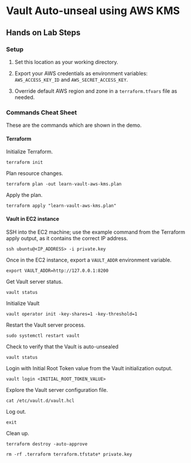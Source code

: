 # Vault Auto-unseal using AWS KMS

## Hands on Lab Steps

### Setup

1. Set this location as your working directory.

1. Export your AWS credentials as environment variables: `AWS_ACCESS_KEY_ID` and `AWS_SECRET_ACCESS_KEY`.

1. Override default AWS region and zone in a `terraform.tfvars` file as needed.

### Commands Cheat Sheet

These are the commands which are shown in the demo.

#### Terraform

Initialize Terraform.

```shell
terraform init
```

Plan resource changes.

```shell
terraform plan -out learn-vault-aws-kms.plan
```

Apply the plan.

```shell
terraform apply "learn-vault-aws-kms.plan"
```

#### Vault in EC2 instance

SSH into the EC2 machine; use the example command from the
Terraform apply output, as it contains the correct IP address.

```shell
ssh ubuntu@<IP_ADDRESS> -i private.key
```

Once in the EC2 instance, export a `VAULT_ADDR` environment variable.

```shell
export VAULT_ADDR=http://127.0.0.1:8200
```

Get Vault server status.

```shell
vault status
```


Initialize Vault

```shell
vault operator init -key-shares=1 -key-threshold=1
```

Restart the Vault server process.

```shell
sudo systemctl restart vault
```

Check to verify that the Vault is auto-unsealed

```shell
vault status
```

Login with Initial Root Token value from the Vault
initialization output.

```shell
vault login <INITIAL_ROOT_TOKEN_VALUE>
```

Explore the Vault server configuration file.

```
cat /etc/vault.d/vault.hcl
```

Log out.

```
exit
```

Clean up.

```
terraform destroy -auto-approve
```

```shell
rm -rf .terraform terraform.tfstate* private.key
```
